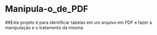 # Manipula-o_de_PDF

##Este projeto é para identificar tabelas em um arquivo em PDF e fazer a manipulação e o tratamento da mesma

